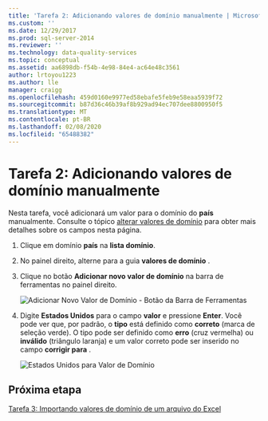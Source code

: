 ```yaml
---
title: 'Tarefa 2: Adicionando valores de domínio manualmente | Microsoft Docs'
ms.custom: ''
ms.date: 12/29/2017
ms.prod: sql-server-2014
ms.reviewer: ''
ms.technology: data-quality-services
ms.topic: conceptual
ms.assetid: aa6898db-f54b-4e98-84e4-ac64e48c3561
author: lrtoyou1223
ms.author: lle
manager: craigg
ms.openlocfilehash: 459d0160e9977ed58ebafe5feb9e58eaa5939f72
ms.sourcegitcommit: b87d36c46b39af8b929ad94ec707dee8800950f5
ms.translationtype: MT
ms.contentlocale: pt-BR
ms.lasthandoff: 02/08/2020
ms.locfileid: "65488382"
---
```

# <a name="task-2-adding-domain-values-manually"></a>Tarefa 2: Adicionando valores de domínio manualmente
  Nesta tarefa, você adicionará um valor para o domínio do **país** manualmente. Consulte o tópico [alterar valores de domínio](https://msdn.microsoft.com/library/hh510408.aspx) para obter mais detalhes sobre os campos nesta página.  
  
1.  Clique em domínio **país** na **lista domínio**.  
  
2.  No painel direito, alterne para a guia **valores de domínio** .  
  
3.  Clique no botão **Adicionar novo valor de domínio** na barra de ferramentas no painel direito.  
  
     ![Adicionar Novo Valor de Domínio - Botão da Barra de Ferramentas](../../2014/tutorials/media/et-addingdomainvaluesmanually-01.jpg "Adicionar Novo Valor de Domínio - Botão da Barra de Ferramentas")  
  
4.  Digite **Estados Unidos** para o campo **valor** e pressione **Enter**. Você pode ver que, por padrão, o **tipo** está definido como **correto** (marca de seleção verde). O tipo pode ser definido como **erro** (cruz vermelha) ou **inválido** (triângulo laranja) e um valor correto pode ser inserido no campo **corrigir para** .  
  
     ![Estados Unidos para Valor de Domínio](../../2014/tutorials/media/et-addingdomainvaluesmanually-02.jpg "Estados Unidos para Valor de Domínio")  
  
## <a name="next-step"></a>Próxima etapa  
 [Tarefa 3: Importando valores de domínio de um arquivo do Excel](../../2014/tutorials/task-3-importing-domain-values-from-an-excel-file.md)  
  
  
